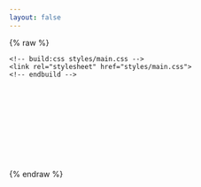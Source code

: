 ```yaml
---
layout: false
---
```


{% raw %}
<!doctype html>
<html lang="">
  <head>
    <meta charset="utf-8">
    <meta name="description" content="">
    <meta name="viewport" content="width=device-width, initial-scale=1.0, maximum-scale=1.0, user-scalable=no" />
    <title>Valentine</title>

    <!-- build:css styles/main.css -->
    <link rel="stylesheet" href="styles/main.css">
    <!-- endbuild -->
    
  </head>
  <body>
    <div class="container">
      <div class="content">
        <canvas id="universe"></canvas>
        <canvas id="canvas"></canvas>
        <iframe src="audio/Unconditionally.mp3" allow="autoplay" style="display:none" id="iframeAudio"></iframe>
        <audio autoplay loop>
        	<source src="audio/Unconditionally.mp3" type="audio/mpeg">
        </audio>
        <div id="footer" class="">
          <svg id="scene" x="0%" y="0%" width="300%" height="100%">
              <path id="ground" d="M0,316.4209c0,0,157.7119-35.416,469-56c7.3833-0.4883,23.7876-3.5488,31.3335-4.0166
            c3.7681-0.2334,19.4302,0.9424,28.3335,0.3506c17.1494-1.1396,30.9072-4.2734,38.333-4.6836
            c7.5972-0.4189,18.4058,0.3799,27.6665-0.9834c5.7075-0.8408,10.1318-4.042,14.9248-4.2705
            c7.8369-0.373,24.5693,3.6084,34.4087,4.2705c11.0586,0.7432,15.2656-1.8135,24.3335-2.1523c10.0576-0.376,20.4629,1.3867,28.6665,0
            c3.5957-0.6074,4.4194,0.4209,7.7227-0.7715c1.4927-0.5391,5.8179-3.5693,6.9438-4.2432c3.8335,0.667,6.1426-1.0732,9.917-1.167
            c2.2739-0.0566,3.9673-0.9072,6.249-0.9609c2.2725-0.0537,5.5547-1.2383,7.8345-1.2881c2.25-0.0498,3.498,1.0352,5.7554,0.9883
            c2.9648-0.0615,7.9341,0.3164,10.9111,0.2607c2.2461-0.042,2.4976-0.5195,4.7505-0.5586c2.9663-0.0518,2.1045-0.5615,5.0825-0.6074
            c1.5811-0.0244,6.9976,0.4131,8.582,0.3896c0.8887-0.0127,2.6113,0.373,3.5015,0.3604c1.5527-0.0215,2.2739-0.4404,3.8296-0.4609
            c1.416-0.0186,2.0854-0.8555,3.5039-0.873c1.0835-0.0127,2.9155,0.7939,4.0005,0.7813c1.1104-0.0127,3.5542,0.4805,4.666,0.4688
            c1.3047-0.0137,1.2773-0.5332,2.584-0.5459c1.415-0.0137,1.165-0.4414,2.5825-0.4541c0.916-0.0078,3.499,0.3984,4.416,0.3906
            c1.499-0.0127,1.833,0.6221,3.3345,0.6104c1.3296-0.0098,3.8267-0.666,5.1587-0.6748c1.3335-0.0088,2.8389-0.6514,4.1743-0.6592
            c1.3335-0.0078,2.4971,0.6191,3.8325,0.6123c2.5518-0.0127,7.3579,0.3965,9.9175,0.3877c5.3169-0.0176,5.5796-0.4063,10.9297-0.4063
            c1.8379,0,6.7031,1.3184,8.3203,1.2402c2.1055-0.1016,3.7139-1.6572,5.5283-1.7969c3.9541-0.3037,7.3262-0.5732,10.5986-0.2598
            c6.248,0.5977,12.1973-0.8125,21.207-0.7539c1.7266,0.0107,15.7813,3.085,17.5,3.0977c3.4014,0.0254,6.6191-1.3398,9.9971-1.3066
            c4.1221,0.041,8.2275,1.2529,12.3369,1.3066c2.0752,0.0273,4.1543-1.1084,6.2314-1.0771c3.3662,0.0498,4.5547,1.0166,7.9346,1.0771
            c2.1104,0.0381,6.4063-0.834,8.5264-0.792c2.7021,0.0537,4.4766-1.6729,7.2002-1.6113c2.9277,0.0654,7.6465,3.1641,10.6074,3.2393
            c4.8359,0.123,8.8809-0.9854,13.832-0.8359c2.5029,0.0752,11.8818,2.0498,14.375,2.1289c1.8398,0.0586,2.499-1.2188,4.334-1.1582
            c2.1689,0.0713,4.5049,1.209,6.666,1.2832c2.6699,0.0908,4.3398-0.916,6.998-0.8203c3.3379,0.1201,6.0566,1.3193,9.377,1.4453
            c4.001,0.1514,4.7764-1.1602,8.75-1c3.1836,0.1289,16.834,1.9912,20,2.125c4.0059,0.1699,4.0029-0.9004,7.9814-0.7227
            c6.8594,0.3076,7.9102,1.7656,14.6855,2.0977c8.916,0.4365,23.5254-0.2432,32.293,0.2344
            c6.7168,0.3662,13.3896,0.7432,20.0186,1.1318C1458.8545,268.4941,1680,316.4209,1680,316.4209H0z" />
              <path id="stone1" d="M680.3335,250.7549c7.3335,0.333,13.6665-1.2549,6-6.4609s-14.333-7.1221-18.6665,0.8359
            S680.3335,250.7549,680.3335,250.7549z" />
              <path id="stone2" d="M750.5,243.1709c3.25,0,2.5-3.707-1.75-4.2285s-5,3.7285-3,4.2285S750.5,243.1709,750.5,243.1709z" />
              <path id="stone3" d="M988.4893,243.8242c2.8857,0.3467,4.8438,1.2627,3.0107-2.0703s-7.3955,1.3555-5.2031,1.7129
            S988.4893,243.8242,988.4893,243.8242z" />
              <path id="stone4" d="M697,248.9355c2.0142-0.2021,2.1665-2.0156,1-2.1816s-9.1543,1.8398-5.9937,2.6699S697,248.9355,697,248.9355z" />
              <g id="greens" transform="translate(850, 180)">
                  <g>
                      <path d="M36.3877,59.4268C33.0576,18.9482,6.4658,4.522,6.4658,4.522s22.4834,16.1426,24.4414,54.2251
    C32.8657,96.8311,36.3877,59.4268,36.3877,59.4268z" />
                      <path d="M41.8496,83.1641C31.1572,43.98,2.3711,34.6738,2.3711,34.6738s25.063,11.7471,33.9668,48.8271
    C45.2441,120.5791,41.8496,83.1641,41.8496,83.1641z" />
                      <path d="M31.3955,60.7207C23.7139,25.7979,2.5381,16.9541,2.5381,16.9541s18.4165,10.9277,24.7925,43.9502
    C33.7061,93.9258,31.3955,60.7207,31.3955,60.7207z" />
                      <path d="M40.4517,62.0068C47.9473,21.6187,25.4009,0.1914,25.4009,0.1914s18.0098,21.9634,9.7896,59.6357
    C26.9722,97.499,40.4517,62.0068,40.4517,62.0068z" />
                      <path d="M41.9414,69.4316c13.0313-38.9565-6.3218-63.3062-6.3218-63.3062s14.7856,24.251,1.4141,60.4185
    C23.6621,102.709,41.9414,69.4316,41.9414,69.4316z" />
                      <path d="M29.4976,87.9092c27.4097-30.5938,19.2993-60.6226,19.2993-60.6226s3.958,28.1255-22.6606,56.0249
    C-0.4775,111.2109,29.4976,87.9092,29.4976,87.9092z" />
                      <animateTransform attributeName="transform" type="skewX" values="0;10;0" begin="0s" dur="5.5s" fill="freeze" repeatCount="indefinite" />
                      <animateMotion type="translate" values="0,0;-10,0;0,0" begin="0s" dur="5.5s" fill="freeze" repeatCount="indefinite" />
                  </g>
                  <g>
                      <path d="M34.9995,60.4189C56.0713,30.6665,46.1133,5.4014,46.1133,5.4014S52.2559,29.4746,31.6235,56.79
    C10.9917,84.1035,34.9995,60.4189,34.9995,60.4189z" />
                      <path d="M36.3047,64.5391c28.4629-23.4443,25.3262-51.189,25.3262-51.189s-0.293,25.4971-27.6851,46.6538
    C6.5552,81.1631,36.3047,64.5391,36.3047,64.5391z" />
                      <path d="M33.0449,70.502c31.4424-19.2637,32.1875-47.1748,32.1875-47.1748s-3.8291,25.208-33.897,42.3584
    C1.271,82.833,33.0449,70.502,33.0449,70.502z" />
                      <path d="M13.8237,76.0244c36.5039-5.2158,48.2563-30.543,48.2563-30.543S48.5693,67.1045,14.168,70.9248
    C-20.2324,74.749,13.8237,76.0244,13.8237,76.0244z" />
                      <animateTransform attributeName="transform" type="skewX" values="0;15;0" begin="0s" dur="5s" fill="freeze" repeatCount="indefinite" />
                      <animateMotion type="translate" values="0,0;-15,0;0,0" begin="0s" dur="5s" fill="freeze" repeatCount="indefinite" />
                  </g>
              </g>
              <g id="sign" transform="translate(700, 180)">
                  <polygon points="21.2168,1.1143 20.6665,1.5459 19.7593,1.4473 19.229,1.4209 18.9707,1.6274 18.6665,1.9004 17.6865,1.9219
    37.3516,87.8877 40.8828,87.0791   " />
                  <polygon points="45.4111,9.5537 2.4258,18.7158 1.563,18.498 1.4585,17.2114 0.8291,15.583 0.9165,14.3364 0.0908,12.6548
    0.2085,12.0864 -0.1924,11.5308 -0.3296,9.271 43.3408,-0.0376 43.4766,0.5015 43.334,0.9629 43.6533,1.2046 43.8232,1.8784
    43.8965,2.7754 44.2217,3.459 44.625,5.0576 45.041,7.5459 45.2637,7.5962 45.6191,9.0073  " />
                  <polygon points="47.0078,20.8545 4.2368,29.5503 3.5933,28.5903 3.3965,26.9746 2.4683,24.5137 2.8398,24.1372 2.2676,23.7847
    1.9834,22.7563 2.2417,22.3394 1.7388,21.8706 1.2627,20.1426 44.8281,11.2852 45.082,12.4014 45.0723,12.9517 45.3281,13.481
    45.752,15.3369 46.0273,17.7524 46.4219,18.2803  " />
                  <polygon points="47.666,31.168 4.7803,39.4023 4.251,37.4004 4.4429,36.1895 3.6465,35.1123 3.0142,32.7178 3.2754,32.1025
    2.7461,31.7046 2.2676,29.8945 45.9268,21.5107 46.0762,22.2007 45.9512,22.8423 46.2783,23.1372 46.6777,24.9795 46.5234,25.4795
    47.3027,27.8667 47.8086,30.2017   " />
              </g>
              <g id="boy_1_">
                  <g id="boy">
                      <path d="M800.7324,167.6929c0,0-7.9688-6.5039-9.7197-8.041c-1.751-1.5366-7.9331-6.5039-8.7197-13.0435
    c-0.7861-6.5396,6.0752-15.188,17.7969-16.1885c11.7207-1.0005,12.9727,1.0366,14.1514,2.7163
    c1.1787,1.6792,5.7178,11.1494,5.0752,18.6538c-0.6445,7.5049-5.6826,10.1133-9.7559,13.3652
    C805.4863,168.4072,800.7324,167.6929,800.7324,167.6929z" />
                      <path d="M810.7031,169.2109c-1.0723-1.3037-1.3574-2.9556-1.1426-4.0645c0.2139-1.1084-8.041,0.1128-8.8281,2.542
    c1.6445,1.6787,0.751,3.146-0.5,4.1108c-1.25,0.9648-1.6797,1.502-1.9297,1.8237c0.0361,0.5361,0,0.9653,0,0.9653
    s-1.4297,1.7153-2.2871,6.5396s-0.6787,6.79-0.9648,8.3267c-0.2852,1.5366-1.4648,5.9678-1.751,10.292s0,4.5742,0,4.5742
    s1.251,1.7153,1.1436,4.0742s-1.2705,5.6099-1.2705,5.6099s0.2344,1.8945,1.8779,2.252c1.6445,0.3574,2.3594-0.6436,2.3594-0.6436
    s1.0713,1.3223,1.75,4.0742c0.6797,2.752,0.6436,6.79,1.8945,7.9688c1.251,1.1797,1.6074,0.3223,1.6074,0.3223
    s0.4648,3.3975-0.9277,6.6855c-1.3945,3.2881-4.1465,6.7568-4.1465,6.7568h11.0781c0,0,1.5723-3.5234-7.1113-2.2363
    c3.252-4.0742,3.8955-6.1934,4.0391-11.125c1.8223,0.5,4.252,0.6738,4.9316-0.3271c0.5352,1.3223,2.4297,2.1787,3.3584,1.7139
    c-0.2139,3.7168-1.0713,12.1846-1.0713,12.1846l9.0049,0.2852c0,0-0.751-3.2168-6.29-1.4307
    c1.001-6.7891,1.3584-11.5068,1.3584-11.5068s1.3584,0.1074,1.8584-0.3926c0.5-0.501,0.6787-5.3252-0.4648-9.9346
    c-1.1436-4.6104-0.5-4.4678-0.5-4.4678s1.75-0.8213,1.5-2.8584s-0.8574-3.6807-1.5352-5.5391
    c0.4639-0.1074,1-0.7861-0.6797-2.7158c-0.2148-2.5015-0.9648-6.3242-0.6436-7.6465s0.2148-2.8232-0.1787-4.3599
    c0-2.4302,0.7148-13.1509-1.25-17.0103c-1.9658-3.8594-2.5371-3.5737-2.5371-3.5737S812.5977,169.0142,810.7031,169.2109z" />
                  </g>
                  <g transform="translate(783, 122)">
                      <g>
                          <path d="M35.3506,17.9644c2.9834-3.71,5.9824-15.2095-3.1846-18.3765c2.668,3.833,1.168,5.6665,1.168,5.6665
    S32,1.2549,28.666-0.4121c1.5,3.1665,0,5,0,5S20.5,8.9209,24.5,13.2544S35.3506,17.9644,35.3506,17.9644z" />
                          <animateTransform attributeName="transform" type="skewX" values="0;30;0" begin="0s" dur="4s" fill="freeze" repeatCount="indefinite" />
                          <animateMotion type="translate" values="0,0;-10,0;0,0" begin="0s" dur="4s" fill="freeze" repeatCount="indefinite" />
                      </g>
                      <g>
                          <path d="M27.125,6.2334c-1.8125-0.625-2.0625-1.9375-4.375-2.25c1,0.8125,1.125,1.6875,1.125,1.6875S21.5,4.3584,19.0625,3.9834
    c1.3125,0.75,2,1.875,2,1.875s-3.25-0.75-5.875-0.75c1.125,0.3125,1.125,0.6875,1.125,0.6875S10.75,5.8584,8.6875,7.4834
    c1,0.125,0.9375,0.6714,0.9375,0.6714s-4.25,1.5786-5.375,3.7661c0.875-0.4375-0.8125,1.8125-0.8125,1.8125s0.75,1.375-0.3125,1.125
    S0.5,14.1084,0.5,12.5459c-0.5,2.1875,0.6924,2.5767,1.4375,3.3125c-0.0625,1-0.9375,2.6494-1.25,2.106s0.8594,0.4282,0.0547,2.4731
    c-0.8047,2.0459-1.1533,3.7432-0.5103,6.5195s2.7056,4.5264,3.5181,6.2139s0.5-1.6875,0.5-1.6875L27.125,6.2334z" />
                      </g>
                  </g>
              </g>
          </svg>
        </div>
      </div>
    </div>
    <!-- build:js scripts/main.js -->
    <script src="scripts/universe.js"></script>
    <script src="scripts/main.js"></script>
    <!-- endbuild -->
  </body>
</html>
{% endraw %}